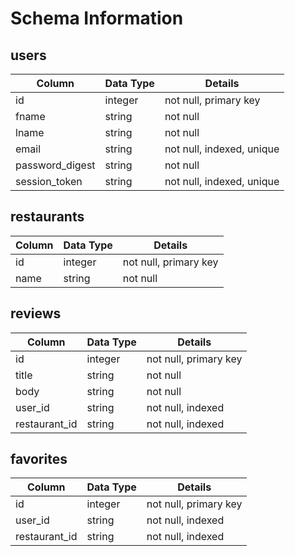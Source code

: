 # Schema Information

## users
|    Column          |   Data Type   |    Details               |
| -------------      | ------------- | -------------            |
| id                 | integer       | not null, primary key    |
| fname              | string        | not null                 |
| lname              | string        | not null                 |
| email              | string        | not null, indexed, unique|
| password_digest    | string        | not null                 |
| session_token      | string        | not null, indexed, unique|


## restaurants
|    Column          |   Data Type   |    Details               |
| -------------      | ------------- | -------------            |
| id                 | integer       | not null, primary key    |
| name               | string        | not null                 |


## reviews
|    Column          |   Data Type   |    Details               |
| -------------      | ------------- | -------------            |
| id                 | integer       | not null, primary key    |
| title              | string        | not null                 |
| body               | string        | not null                 |
| user_id            | string        | not null, indexed        |
| restaurant_id      | string        | not null, indexed        |

## favorites
|    Column          |   Data Type   |    Details               |
| -------------      | ------------- | -------------            |
| id                 | integer       | not null, primary key    |
| user_id            | string        | not null, indexed        |
| restaurant_id      | string        | not null, indexed        |
